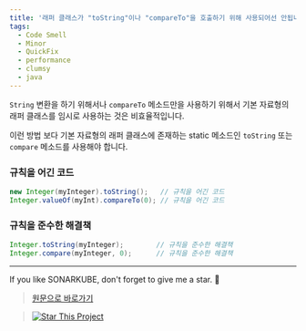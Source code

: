```yaml
---
title: '래퍼 클래스가 "toString"이나 "compareTo"을 호출하기 위해 사용되어선 안됩니다.'
tags:
  - Code Smell
  - Minor
  - QuickFix
  - performance
  - clumsy
  - java
---
```


`String` 변환을 하기 위해서나 `compareTo` 메소드만을 사용하기 위해서 기본 자료형의 래퍼 클래스를 임시로 사용하는 것은 비효율적입니다.

이런 방법 보다 기본 자료형의 래퍼 클래스에 존재하는 static 메소드인 `toString` 또는 `compare` 메소드를 사용해야 합니다.

### 규칙을 어긴 코드

```java
new Integer(myInteger).toString();   // 규칙을 어긴 코드
Integer.valueOf(myInt).compareTo(0); // 규칙을 어긴 코드
```

### 규칙을 준수한 해결책

```java
Integer.toString(myInteger);        // 규칙을 준수한 해결책
Integer.compare(myInteger, 0);      // 규칙을 준수한 해결책
```

---

If you like SONARKUBE, don't forget to give me a star. :star2:

> [원문으로 바로가기](https://rules.sonarsource.com/java/RSPEC-1158)

> [![Star This Project](https://img.shields.io/github/stars/kantabile/sonarkube.svg?label=Stars&style=social)](https://github.com/kantabile/sonarkube)
